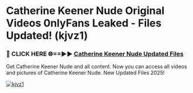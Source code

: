 # Catherine Keener Nude Original Videos 0nlyFans Leaked - Files Updated! (kjvz1)

<h3>🔴 CLICK HERE 🌐==►► <a href="https://tinyurl.com/4mcuefdz" rel="nofollow">Catherine Keener Nude Updated Files</a></h3>

Get Catherine Keener Nude and all content. Now you can access all videos and pictures of Catherine Keener Nude. New Updated Files 2025!

[![kjvz1](https://i.imgur.com/StAQSOY.gif)](https://tinyurl.com/4mcuefdz)
